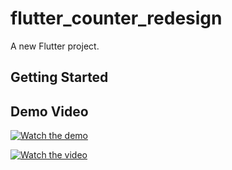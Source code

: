 # flutter_counter_redesign

A new Flutter project.

## Getting Started

## Demo Video

[![Watch the demo](https://img.youtube.com/vi/JVJSYYg4t5w/0.jpg)](https://youtu.be/JVJSYYg4t5w)


[![Watch the video](https://img.youtube.com/vi/JVJSYYg4t5w/0.jpg)](https://youtu.be/JVJSYYg4t5w)


